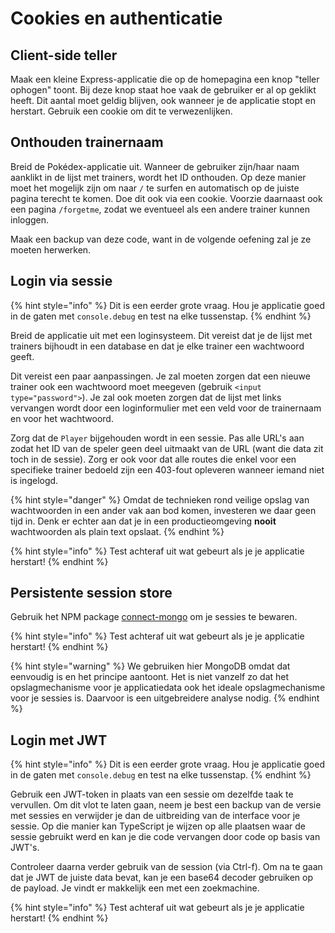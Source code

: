 # Cookies en authenticatie

## Client-side teller

Maak een kleine Express-applicatie die op de homepagina een knop "teller ophogen" toont. Bij deze knop staat hoe vaak de gebruiker er al op geklikt heeft. Dit aantal moet geldig blijven, ook wanneer je de applicatie stopt en herstart. Gebruik een cookie om dit te verwezenlijken.

## Onthouden trainernaam

Breid de Pokédex-applicatie uit. Wanneer de gebruiker zijn/haar naam aanklikt in de lijst met trainers, wordt het ID onthouden. Op deze manier moet het mogelijk zijn om naar `/` te surfen en automatisch op de juiste pagina terecht te komen. Doe dit ook via een cookie. Voorzie daarnaast ook een pagina `/forgetme`, zodat we eventueel als een andere trainer kunnen inloggen.

Maak een backup van deze code, want in de volgende oefening zal je ze moeten herwerken.

## Login via sessie

{% hint style="info" %}
Dit is een eerder grote vraag. Hou je applicatie goed in de gaten met `console.debug` en test na elke tussenstap.
{% endhint %}

Breid de applicatie uit met een loginsysteem. Dit vereist dat je de lijst met trainers bijhoudt in een database en dat je elke trainer een wachtwoord geeft.

Dit vereist een paar aanpassingen. Je zal moeten zorgen dat een nieuwe trainer ook een wachtwoord moet meegeven (gebruik `<input type="password">`). Je zal ook moeten zorgen dat de lijst met links vervangen wordt door een loginformulier met een veld voor de trainernaam en voor het wachtwoord.

Zorg dat de `Player` bijgehouden wordt in een sessie. Pas alle URL's aan zodat het ID van de speler geen deel uitmaakt van de URL (want die data zit toch in de sessie). Zorg er ook voor dat alle routes die enkel voor een specifieke trainer bedoeld zijn een 403-fout opleveren wanneer iemand niet is ingelogd.

{% hint style="danger" %}
Omdat de technieken rond veilige opslag van wachtwoorden in een ander vak aan bod komen, investeren we daar geen tijd in. Denk er echter aan dat je in een productieomgeving **nooit** wachtwoorden als plain text opslaat.
{% endhint %}

{% hint style="info" %}
Test achteraf uit wat gebeurt als je je applicatie herstart!
{% endhint %}

## Persistente session store

Gebruik het NPM package [connect-mongo](https://www.npmjs.com/package/connect-mongo) om je sessies te bewaren.

{% hint style="info" %}
Test achteraf uit wat gebeurt als je je applicatie herstart!
{% endhint %}

{% hint style="warning" %}
We gebruiken hier MongoDB omdat dat eenvoudig is en het principe aantoont. Het is niet vanzelf zo dat het opslagmechanisme voor je applicatiedata ook het ideale opslagmechanisme voor je sessies is. Daarvoor is een uitgebreidere analyse nodig.
{% endhint %}

## Login met JWT

{% hint style="info" %}
Dit is een eerder grote vraag. Hou je applicatie goed in de gaten met `console.debug` en test na elke tussenstap.
{% endhint %}

Gebruik een JWT-token in plaats van een sessie om dezelfde taak te vervullen. Om dit vlot te laten gaan, neem je best een backup van de versie met sessies en verwijder je dan de uitbreiding van de interface voor je sessie. Op die manier kan TypeScript je wijzen op alle plaatsen waar de sessie gebruikt werd en kan je die code vervangen door code op basis van JWT's.

Controleer daarna verder gebruik van de session (via Ctrl-f). Om na te gaan dat je JWT de juiste data bevat, kan je een base64 decoder gebruiken op de payload. Je vindt er makkelijk een met een zoekmachine.

{% hint style="info" %}
Test achteraf uit wat gebeurt als je je applicatie herstart!
{% endhint %}

